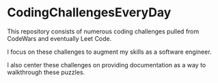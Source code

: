 # CodingChallengesEveryDay

This repository consists of numerous coding challenges pulled from CodeWars and eventually Leet Code. 

I focus on these challenges to augment my skills as a software engineer. 

I also center these challenges on providing documentation as a way to walkthrough these puzzles. 
